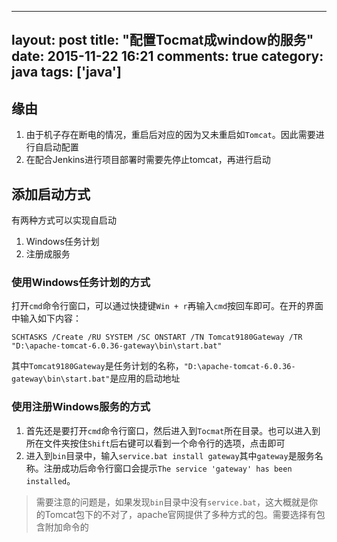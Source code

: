 
---
layout: post
title: "配置Tocmat成window的服务"
date: 2015-11-22 16:21
comments: true
category: java
tags: ['java']
---


## 缘由

1. 由于机子存在断电的情况，重启后对应的因为又未重启如`Tomcat`。因此需要进行自启动配置
2. 在配合Jenkins进行项目部署时需要先停止tomcat，再进行启动

## 添加启动方式

有两种方式可以实现自启动

1. Windows任务计划
2. 注册成服务

### 使用Windows任务计划的方式

打开`cmd`命令行窗口，可以通过快捷键`Win + r`再输入`cmd`按回车即可。在开的界面中输入如下内容：

```
SCHTASKS /Create /RU SYSTEM /SC ONSTART /TN Tomcat9180Gateway /TR "D:\apache-tomcat-6.0.36-gateway\bin\start.bat"
```

其中`Tomcat9180Gateway`是任务计划的名称，`"D:\apache-tomcat-6.0.36-gateway\bin\start.bat"`是应用的启动地址


### 使用注册Windows服务的方式

1. 首先还是要打开`cmd`命令行窗口，然后进入到`Tocmat`所在目录。也可以进入到所在文件夹按住`Shift`后右键可以看到一个命令行的选项，点击即可
2. 进入到`bin`目录中，输入`service.bat install gateway`其中`gateway`是服务名称。注册成功后命令行窗口会提示`The service 'gateway' has been installed`。

> 需要注意的问题是，如果发现`bin`目录中没有`service.bat`，这大概就是你的Tomcat包下的不对了，apache官网提供了多种方式的包。需要选择有包含附加命令的
